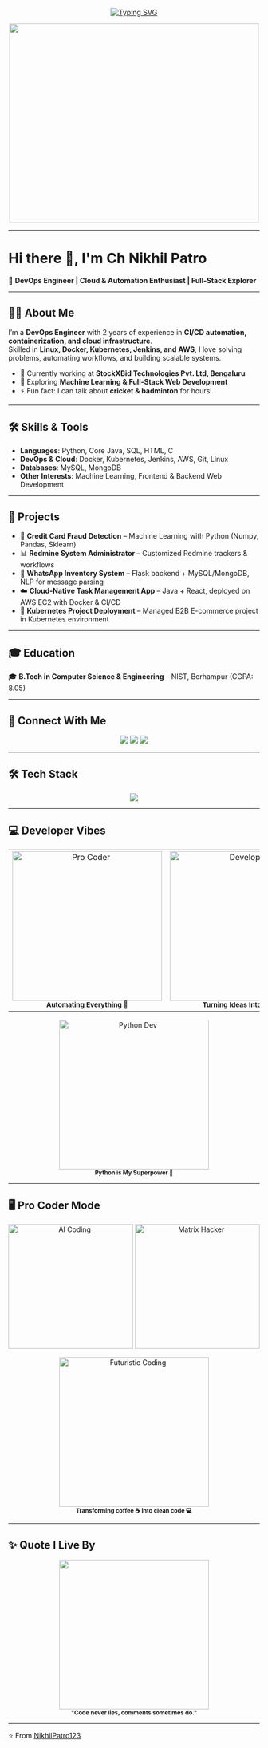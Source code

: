 <!-- Profile Banner -->
<!-- Typing SVG -->
<p align="center">
  <a href="https://github.com/NikhilPatro123">
    <img src="https://readme-typing-svg.herokuapp.com?size=24&duration=4000&color=58A6FF&center=true&vCenter=true&width=600&lines=Hi+%F0%9F%91%8B%2C+I'm+Nikhil+Patro;DevOps+Engineer+%7C+Cloud+Native+Enthusiast;Python+Developer;Open+Source+Learner;Problem+Solver+%26+Tech+Explorer" alt="Typing SVG">
  </a>
</p>

<p align="center">
  <img src="https://media.giphy.com/media/CrFLL3CnRpw5ddlBMm/giphy.gif" width="500" height="400"/>
</p>

---

# Hi there 👋, I'm Ch Nikhil Patro  

🚀 **DevOps Engineer | Cloud & Automation Enthusiast | Full-Stack Explorer**

---

## 👨‍💻 About Me  
I’m a **DevOps Engineer** with 2 years of experience in **CI/CD automation, containerization, and cloud infrastructure**.  
Skilled in **Linux, Docker, Kubernetes, Jenkins, and AWS**, I love solving problems, automating workflows, and building scalable systems.  

- 🔭 Currently working at **StockXBid Technologies Pvt. Ltd, Bengaluru**  
- 🌱 Exploring **Machine Learning & Full-Stack Web Development**  
- ⚡ Fun fact: I can talk about **cricket & badminton** for hours!  

---

## 🛠️ Skills & Tools  

- **Languages**: Python, Core Java, SQL, HTML, C  
- **DevOps & Cloud**: Docker, Kubernetes, Jenkins, AWS, Git, Linux  
- **Databases**: MySQL, MongoDB  
- **Other Interests**: Machine Learning, Frontend & Backend Web Development  

---

## 📂 Projects  

- 🔐 **Credit Card Fraud Detection** – Machine Learning with Python (Numpy, Pandas, Sklearn)  
- 📊 **Redmine System Administrator** – Customized Redmine trackers & workflows  
- 💬 **WhatsApp Inventory System** – Flask backend + MySQL/MongoDB, NLP for message parsing  
- ☁️ **Cloud-Native Task Management App** – Java + React, deployed on AWS EC2 with Docker & CI/CD  
- 🛒 **Kubernetes Project Deployment** – Managed B2B E-commerce project in Kubernetes environment  

---

## 🎓 Education  

🎓 **B.Tech in Computer Science & Engineering** – NIST, Berhampur (CGPA: 8.05)  

---

## 📱 Connect With Me  
<p align="center">
  <a href="https://www.linkedin.com/in/nikhil-patro-829136229" target="blank"><img src="https://img.shields.io/badge/LinkedIn-0077B5?style=for-the-badge&logo=linkedin&logoColor=white"/></a>
  <a href="mailto:chnikhilpatro356@gmail.com"><img src="https://img.shields.io/badge/Gmail-D14836?style=for-the-badge&logo=gmail&logoColor=white"/></a>
  <a href="https://github.com/NikhilPatro123" target="blank"><img src="https://img.shields.io/badge/GitHub-100000?style=for-the-badge&logo=github&logoColor=white"/></a>
</p>

---

## 🛠️ Tech Stack  
<p align="center">
  <img src="https://skillicons.dev/icons?i=python,docker,kubernetes,aws,linux,git,github,mysql,mongodb,html,java,js,vscode&theme=dark" />
</p>

---

## 💻 Developer Vibes  

<table align="center">
<tr>
<td align="center">
  <img src="https://media.giphy.com/media/qgQUggAC3Pfv687qPC/giphy.gif" width="300" alt="Pro Coder"/>
  <br><sub><b>Automating Everything 🚀</b></sub>
</td>
<td align="center">
  <img src="https://media.giphy.com/media/f3iwJFOVOwuy7K6FFw/giphy.gif" width="300" alt="Developer"/>
  <br><sub><b>Turning Ideas Into Code 💡</b></sub>
</td>
</tr>
</table>

<p align="center">
  <img src="https://media.giphy.com/media/LMt9638dO8dftAjtco/giphy.gif" width="300" alt="Python Dev"/>
  <br><sub><b>Python is My Superpower 🐍</b></sub>
</p>

---

## 🖥️ Pro Coder Mode  
<p align="center">
  <img src="https://media.giphy.com/media/lP8xu5t2DLGG045H8F/giphy.gif" width="250" alt="AI Coding"/>
  <img src="https://media.giphy.com/media/3o7aCTfyhYawdOXcFW/giphy.gif" width="250" alt="Matrix Hacker"/>
</p>

<p align="center">
  <img src="https://media.giphy.com/media/ZVik7pBtu9dNS/giphy.gif" width="300" alt="Futuristic Coding"/>
  <br><sub><b>Transforming coffee ☕ into clean code 💻</b></sub>
</p>

---

## ✨ Quote I Live By  
<p align="center">
  <img src="https://media.giphy.com/media/xT9IgzoKnwFNmISR8I/giphy.gif" width="300"/>
  <br><sub><b>"Code never lies, comments sometimes do."</b></sub>
</p>

---

⭐ From [NikhilPatro123](https://github.com/NikhilPatro123)
